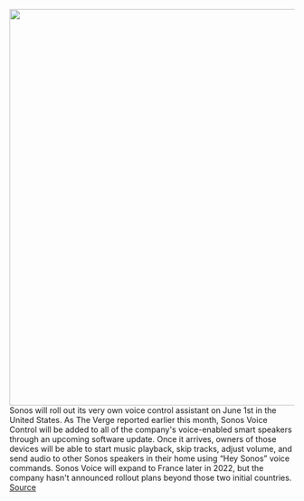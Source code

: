 <img src='https://cdn.vox-cdn.com/thumbor/pRZ2tYpvcrFb52Ujqo1qwnoQtIQ=/0x0:1600x1066/1200x800/filters:focal(672x405:928x661)/cdn.vox-cdn.com/uploads/chorus_image/image/70858178/sonos_voice_control_grouping.0.jpg' width='700px' /><br/>
Sonos will roll out its very own voice control assistant on June 1st in the United States. As The Verge reported earlier this month, Sonos Voice Control will be added to all of the company's voice-enabled smart speakers through an upcoming software update. Once it arrives, owners of those devices will be able to start music playback, skip tracks, adjust volume, and send audio to other Sonos speakers in their home using “Hey Sonos” voice commands. Sonos Voice will expand to France later in 2022, but the company hasn't announced rollout plans beyond those two initial countries.
<a href='https://www.theverge.com/2022/5/11/23065623/sonos-voice-control-announced-features-giancarlo-esposito'> Source <a/>